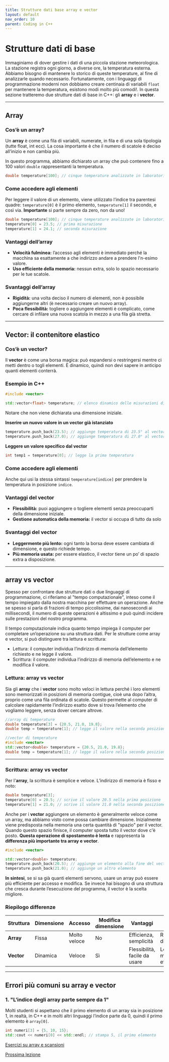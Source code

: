 ```yaml
---
title: Strutture dati base array e vector
layout: default
nav_order: 10
parent: Coding in C++
---
```


# Strutture dati di base

Immaginiamo di dover gestire i dati di una piccola stazione meteorologica. La stazione registra ogni giorno, a diverse ore, la temperatura esterna. Abbiamo bisogno di mantenere lo storico di queste temperature, al fine di analizzarle quando necessario. Fortunatamente, con i linguaggi di programmazione moderni non dobbiamo creare centinaia di variabili `float` per mantenere la temperatura, esistono modi molto più comodi!. In questa sezione tratteremo due strutture dati di base in C++: gli **array** e i **vector**.

---

## Array

### Cos’è un array? 

Un **array** è come una fila di variabili, numerate, in fila e di una sola tipologia (tutte float, int ecc). La cosa importante è che il numero di scatole è deciso all’inizio e non cambia più.

In questo programma, abbiamo dichiarato un array che può contenere fino a 100 valori `double` rappresentanti la temperatura.

```cpp
double temperature[100]; // cinque temperature analizzate in laboratorio
```

### Come accedere agli elementi

Per leggere il valore di un elemento, viene utilizzato l’indice tra parentesi quadre: `temperature[0]` è il primo elemento, `temperature[1]` il secondo, e così via. **Importante** si parte sempre da zero, non da uno!


```cpp
double temperature[100]; // cinque temperature analizzate in laboratorio
temperature[0] = 23.5; // prima misurazione
temperature[1] = 24.1; // seconda misurazione
```

### Vantaggi dell’array

- **Velocità fulminea:** l’accesso agli elementi è immediato perché la macchina sa esattamente a che indirizzo andare a prendere l'n-esimo valore.
- **Uso efficiente della memoria:** nessun extra, solo lo spazio necessario per le tue scatole.

### Svantaggi dell’array

- **Rigidità:** una volta deciso il numero di elementi, non è possibile aggiungerne altri (è necessario creare un nuovo array).
- **Poca flessibilità:** togliere o aggiungere elementi è complicato, come cercare di infilare una nuova scatola in mezzo a una fila già stretta.

---

## Vector: il contenitore elastico

### Cos’è un vector?

Il **vector** è come una borsa magica: può espandersi o restringersi mentre ci metti dentro o togli elementi. È dinamico, quindi non devi sapere in anticipo quanti elementi conterrà.

### Esempio in C++

```cpp
#include <vector>

std::vector<float> temperature; // elenco dinamico delle misurazioni di temperature
```
Notare che non viene dichiarata una dimensione iniziale.

**Inserire un nuovo valore in un vector già istanziato**

```cpp
temperature.push_back(23.5); // aggiunge temperatura di 23.5° al vector
temperature.push_back(27.0); // aggiunge temperatura di 27.0° al vector
```

**Leggere un valore specifico dal vector**

```cpp
int temp1 = temperature[0]; // legge la prima temperatura 
```

### Come accedere agli elementi

Anche qui usi la stessa sintassi `temperature[indice]` per prendere la temperatura in posizione `indice`.

### Vantaggi del vector

- **Flessibilità:** puoi aggiungere o togliere elementi senza preoccuparti della dimensione iniziale.
- **Gestione automatica della memoria:** il vector si occupa di tutto da solo

### Svantaggi del vector

- **Leggermente più lento:** ogni tanto la borsa deve essere cambiata di dimensione, e questo richiede tempo.
- **Più memoria usata:** per essere elastico, il vector tiene un po’ di spazio extra a disposizione.

---

## array vs vector

Spesso per confrontare due strutture dati o due linguaggi di programmazione, ci riferiamo al "tempo computazionale", inteso come il tempo impiegato dalla nostra macchina per effettuare un operazione. Anche se spesso si parla di frazioni di tempo piccolissime, dai nanosecondi ai millisecondi, il numero di queste operazioni è altissimo e può quindi incidere sulle prestazioni del nostro programma.

Il tempo computazionale indica quanto tempo impiega il computer per completare un’operazione su una struttura dati. Per le strutture come array e vector, si può distinguere tra lettura e scrittura:
- Lettura: il computer individua l’indirizzo di memoria dell’elemento richiesto e ne legge il valore. 
- Scrittura: il computer individua l’indirizzo di memoria dell’elemento e ne modifica il valore.
    
### Lettura: array vs vector


Sia gli **array** che i **vector** sono molto veloci in lettura perché i loro elementi sono memorizzati in posizioni di memoria contigue, cioè una dopo l’altra, proprio come una fila ordinata di scatole. Questo permette al computer di calcolare rapidamente l’indirizzo esatto dove si trova l’elemento che vogliamo leggere, senza dover cercare altrove.

```cpp
//array di temperature
double temperature[3] = {20.5, 21.0, 19.8};
double temp = temperature[1]; // legge il valore nella seconda posizione, cioè 21.0
```

```cpp
//vector di temperature
#include <vector>
std::vector<double> temperature = {20.5, 21.0, 19.8};
double temp = temperature[1]; // legge il valore nella seconda posizione, cioè 21.0
```


---

### Scrittura: array vs vector
Per l'**array**, la scrittura è semplice e veloce. L’indirizzo di memoria è fisso e noto:

```cpp
double temperature[3];
temperature[0] = 20.5; // scrive il valore 20.5 nella prima posizione
temperature[1] = 21.0; // scrive il valore 21.0 nella seconda posizione
```


Anche per i **vector** aggiungere un elemento è generalmente veloce come un array, ma abbiamo visto come possa cambiare dimensione. Inizialmente viene predisposta nella memoria una certa quantità di "spazio" per il vector. Quando questo spazio finisce, il computer sposta tutto il vector dove c'è posto. **Questa operazione di spostamento è lenta** e rappresenta la **differenza più importante tra array e vector**.

```cpp
#include <vector>

std::vector<double> temperature;
temperature.push_back(20.5); // aggiunge un elemento alla fine del vector
temperature.push_back(21.0); // aggiunge un altro elemento
```

**In sintesi**, se si sa già quanti elementi servono, usare un array può essere più efficiente per accesso e modifica. Se invece hai bisogno di una struttura che cresca durante l’esecuzione del programma, il vector è la scelta migliore.

### Riepilogo differenze

| Struttura | Dimensione | Accesso | Modifica dimensione | Vantaggi | Svantaggi |
|-----------|------------|---------|---------------------|----------|-----------|
| **Array** | Fissa      | Molto veloce | No                  | Efficienza, semplicità | Rigidità nella dimensione |
| **Vector**| Dinamica   | Veloce  | Sì                  | Flessibilità, facile da usare | Leggermente meno efficiente |

---

## Errori più comuni su array e vector

### 1. "L’indice degli array parte sempre da 1"

Molti studenti si aspettano che il primo elemento di un array sia in posizione 1, in realtà, in C++ e in molti altri linguaggi l’indice parte da 0, quindi il primo elemento è `array[0]`.

```cpp
int numeri[3] = {5, 10, 15};
std::cout << numeri[0] << std::endl; // stampa 5, il primo elemento
```

[Esercizi su array e scansioni](../ex/array)

[Prossima lezione](9-algoritmi)